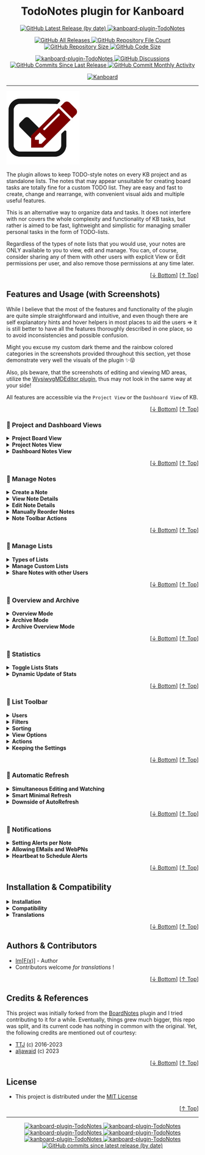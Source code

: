 <h1 name="user-content-readme-top" align="center">TodoNotes plugin for Kanboard</h1>

<p align="center">
    <a href="https://github.com/imfx77/kanboard-plugin-TodoNotes/releases">
        <img src="https://img.shields.io/github/v/release/imfx77/kanboard-plugin-TodoNotes?style=for-the-badge&color=brightgreen" alt="GitHub Latest Release (by date)" title="GitHub Latest Release (by date)">
    </a>
    <a href="https://github.com/imfx77/kanboard-plugin-TodoNotes/blob/master/LICENSE" title="Read License">
        <img src="https://img.shields.io/github/license/imfx77/kanboard-plugin-TodoNotes?style=for-the-badge" alt="kanboard-plugin-TodoNotes">
    </a>
</p>
<p align="center">
    <a href="https://github.com/imfx77/kanboard-plugin-TodoNotes/releases">
        <img src="https://img.shields.io/github/downloads/imfx77/kanboard-plugin-TodoNotes/total?style=for-the-badge&color=orange" alt="GitHub All Releases" title="GitHub All Downloads">
    </a>
    <a href="https://github.com/imfx77/kanboard-plugin-TodoNotes/releases">
        <img src="https://img.shields.io/github/directory-file-count/imfx77/kanboard-plugin-TodoNotes?style=for-the-badge&color=orange" alt="GitHub Repository File Count" title="GitHub Repository File Count">
    </a>
    <a href="https://github.com/imfx77/kanboard-plugin-TodoNotes/releases">
        <img src="https://img.shields.io/github/repo-size/imfx77/kanboard-plugin-TodoNotes?style=for-the-badge&color=orange" alt="GitHub Repository Size" title="GitHub Repository Size">
    </a>
    <a href="https://github.com/imfx77/kanboard-plugin-TodoNotes/releases">
        <img src="https://img.shields.io/github/languages/code-size/imfx77/kanboard-plugin-TodoNotes?style=for-the-badge&color=orange" alt="GitHub Code Size" title="GitHub Code Size">
    </a>
</p>
<p align="center">
    <a href="https://github.com/imfx77/kanboard-plugin-TodoNotes/stargazers" title="View Stargazers">
        <img src="https://img.shields.io/github/stars/imfx77/kanboard-plugin-TodoNotes?logo=github&style=for-the-badge" alt="kanboard-plugin-TodoNotes">
    </a>
    <a href="https://github.com/imfx77/kanboard-plugin-TodoNotes/discussions">
        <img src="https://img.shields.io/github/discussions/imfx77/kanboard-plugin-TodoNotes?style=for-the-badge&color=blue" alt="GitHub Discussions" title="Read Discussions">
    </a>
    <a href="https://github.com/imfx77/kanboard-plugin-TodoNotes/compare">
        <img src="https://img.shields.io/github/commits-since/imfx77/kanboard-plugin-TodoNotes/latest?include_prereleases&style=for-the-badge&color=blue" alt="GitHub Commits Since Last Release" title="GitHub Commits Since Last Release">
    </a>
    <a href="https://github.com/imfx77/kanboard-plugin-TodoNotes/compare">
        <img src="https://img.shields.io/github/commit-activity/m/imfx77/kanboard-plugin-TodoNotes?style=for-the-badge&color=blue" alt="GitHub Commit Monthly Activity" title="GitHub Commit Monthly Activity">
    </a>
</p>
<p align="center">
    <a href="https://github.com/kanboard/kanboard" title="Kanboard - Kanban Project Management Software">
        <img src="https://img.shields.io/badge/Plugin%20for-kanboard-D40000?style=for-the-badge&labelColor=000000" alt="Kanboard">
    </a>
</p>

---

![icon](Assets/img/icon.png)

The plugin allows to keep TODO-style notes on every KB project and as standalone lists.
The notes that may appear unsuitable for creating board tasks are totally fine for a custom TODO list.
They are easy and fast to create, change and rearrange, with convenient visual aids and multiple useful features.

This is an alternative way to organize data and tasks.
It does not interfere with nor covers the whole complexity and functionality of KB tasks,
but rather is aimed to be fast, lightweight and simplistic for managing
smaller personal tasks in the form of TODO-lists.

Regardless of the types of note lists that you would use, your notes are ONLY available to you
to view, edit and manage. You can, of course, consider sharing any of them with other users
with explicit View or Edit permissions per user, and also remove those permissions at any time later.

<p align="right">[<a href="#user-content-readme-bottom">&#8595; Bottom</a>] [<a href="#user-content-readme-top">&#8593; Top</a>]</p>

## Features and Usage (with Screenshots)

While I believe that the most of the features and functionality of the plugin are quite simple straightforward and intuitive,
and even though there are self explanatory hints and hover helpers in most places to aid the users
=> it is still better to have all the features thoroughly described in one place,
so to avoid inconsistencies and possible confusion. 

Might you excuse my custom dark theme and the rainbow colored categories in the screenshots provided throughout this section,
yet those demonstrate very well the visuals of the plugin ✨😝

Also, pls beware, that the screenshots of editing and viewing MD areas,
utilize the [WysiwygMDEditor plugin](https://github.com/imfx77/kanboard-plugin-Wysiwyg-MD-Editor),
thus may not look in the same way at your side!

All features are accessible via the `Project View` or the `Dashboard View` of KB.  

<p align="right">[<a href="#user-content-readme-bottom">&#8595; Bottom</a>] [<a href="#user-content-readme-top">&#8593; Top</a>]</p>

### 🔳 Project and Dashboard Views

<details>
<summary><strong>Project Board View</strong></summary>

For each KB project there are two ways to reach the TodoNotes:
* a button in the project header
* an item in the project dropdown menu (that also shows current stats of the project notes)
![Project Board View](Screenshots/view-project-board.png)

</details>

<details>
<summary><strong>Project Notes View</strong></summary>

This is the corresponding view of the associated project notes.
You can perform all manipulations for the notes in this project directly from here.
![Project Notes View](Screenshots/view-project-notes.png)

</details>

<details>
<summary><strong>Dashboard Notes View</strong></summary>

However, accessing notes list through the `Dashboard > My notes`, gives you the full functionality of the plugin.
You can see and manage from there all the lists that are available to you.
![Dashboard Notes View](Screenshots/view-dashboard-notes.png)

</details>

<p align="right">[<a href="#user-content-readme-bottom">&#8595; Bottom</a>] [<a href="#user-content-readme-top">&#8593; Top</a>]</p>

### 🔳 Manage Notes

<details>
<summary><strong>Create a Note</strong></summary>

Suppose we have a new empty list.
* Creating a note is as simple as typing something and pressing ENTER.
(_Attention_: for mobile you will still have to click the _Save Note_ button!)
* Optionally, you can press TAB or the _Toggle Details_ button, to input note category and details.
If you don't, you can still change those later.
* Finally, to save everything either press the _Save_ button or simply TAB from the editing details area.

![Create New Note](Screenshots/manage-notes-01.png)
![Input Note Details](Screenshots/manage-notes-02.png)

</details>

<details>
<summary><strong>View Note Details</strong></summary>

In a similar fashion, to view/hide note details:
* click the _Toggle Details_ button
* or double-click / double-tap in on the empty area of the note
* clicking the category label or date icon in collapsed view will also open the detailed view

![Newly Created Note](Screenshots/manage-notes-03.png)

</details>

<details>
<summary><strong>Edit Note Details</strong></summary>

![View Existing Note](Screenshots/manage-notes-04.png)

To change any of the note's elements just click on:
* (1) the title label - change title, press ENTER
* (2) the category dropdown - simply select another category
* (3) the _Edit Note Details_ button - change details, press TAB
* (4) the _Status_ button - clicking toggles between Open / In Progress / Done states

![Change Existing Note](Screenshots/manage-notes-05.png)

</details>

<details>
<summary><strong>Manually Reorder Notes</strong></summary>

You can also rearrange multiple notes in a list by simple drag-n-drop,
while any note can be collapsed or expanded at your wish.

_Attention_, for mobile there is an explicit button in the note's toolbar to serve as a `reorder handle`
=> use it specifically for dragging the note, as the generic behavior of drag is to swipe the page contents!

![Manually Reorder Notes](Screenshots/manage-notes-06.png)

</details>

<details>
<summary><strong>Note Toolbar Actions</strong></summary>

On the next picture, the note toolbar buttons are listed from left to right as follows:
* _Get Link to Note_ - copy a link to this note to the clipboard
* _Move Note to Project_ - transfers this note to any other of the available lists
* _Create Task from Note_ - apparently, it is only available for notes in [Regular lists](#-manage-custom-notes-lists),
creates a task on the corresponding KB project with specific Category, Column, Swimlane
* _Delete Note_ - permanently remove the note from the list! 
* _Move Note to Archive_ - archives the note (in separate DB table)
* _Save Note_ - store all note changes to the DB 

![Note Toolbar Buttons](Screenshots/manage-notes-07.png)

</details>

<p align="right">[<a href="#user-content-readme-bottom">&#8595; Bottom</a>] [<a href="#user-content-readme-top">&#8593; Top</a>]</p>

### 🔳 Manage Lists

<details>
<summary><strong>Types of Lists</strong></summary>

![List Types](Screenshots/manage-lists-01.png)

These are the list types that you can have:
* **Regular** - this is an automatic list that is available for every KB project that you participate in.
Beware that if you lose your access to the KB project you will also lose access to the corresponding Notes List
even though all the notes will remain intact. There might be multiple users that are members of the KB project
and each of them will have this list, but they cannot see each others notes unless they explicitly share them.
* **Custom** - these lists are standalone, they can be only created accessed and manipulated through the `Dashboard > My notes`
interface of the TodoNotes plugin. They are highly flexible and customizable to match various purposes.
* * **Global** - those lists are globally accessible for all users, and much like the **Regular** lists
every user can see and manage just his won notes. The specific is that **Global Custom** lists can be managed by Admin only
(create/rename/delete/reorder), and the users can manipulate their own notes and consider sharing them.
The plugin initially pre-creates `Global Notes` and `Global TODO` global lists, you can leave them or remove them at wish. 
* * **Private** - as the name suggests those are the personal user lists. Everyone can create and manage any number of private lists as he needs.
They are visible only to the owner (unless shared). Those would be the most expendable lists as they would come and go on demand.
* * **Shared** - those are other users' private list that have been shared with you. You can access them
with the corresponding Vew/Edit permissions. Apparently, with View permission you see a readonly list,
and with Edit permission you can touch the notes on users behalf.

</details>

<details>
<summary><strong>Manage Custom Lists</strong></summary>

![Manage Custom Lists](Screenshots/manage-lists-02.png)

As numbered on the above picture, these are manipulations with list that you can do:
* (1) _Create custom note list_ - if you have Admin privileges, you can create **Global** lists, otherwise only **Private**
* (2) _Rename/Delete custom global note list!_ - Admin only
* (3) _Sharing Permissions_ - if button is highlighted there are existing permissions for this list.
Sharing permission to a specific user will only give him access to your notes, other users' notes in the global list are theirs to share.
* (4) _Rename/Delete custom private note list_ - mangle them as you like it, the list panel will adjust its width
* (5) _Sharing Permissions_ - if button is highlighted there are existing permissions for this list.
Since the **Private** list contains your notes only, a sharing permission actually exposes the entire list to another user,
and he will see it as a standalone list in his `Shared Custom List` group in the tabs panel.
* (6) Reorder **Private** list by dragging. Same thing applies for **Global** lists too, it just requires Admin privileges.
_Attention_, for mobile there is an explicit `reoder handle` to drag the lists around!
* (7) The **Regular** list being bound to actual KB projects are not really manipulatable,
you can just go to their Board or Task List views.
* (8) _Sharing Permissions_ - works as for **Global** list.
* (9) Collapse/Expand the list groups - as expected, click on the arrows, or double-click the group title.
The collapse/expand state of each group is remembered and the visuals will remain as you set them.

</details>

<details>
<summary><strong>Share Notes with other Users</strong></summary>

To share your notes form a **Global/Regular** list or to share a whole **Private** list
click the corresponding _Sharing Permissions_ button (1) and it will bring up
a page that lists users and permissions.

For each user of interest select the desired permission (2) and press the _Set_ button (3).
When the list is longer, please scroll to find desired users. Operate them one by one.
If you want to remove the sharing permissions, simply select the `[none]` option.

![Manage Custom Lists](Screenshots/manage-lists-03.png)

</details>

<p align="right">[<a href="#user-content-readme-bottom">&#8595; Bottom</a>] [<a href="#user-content-readme-top">&#8593; Top</a>]</p>

### 🔳 Overview and Archive

<details>
<summary><strong>Overview Mode</strong></summary>

When you open the `Dashboard > My notes` by default you land on the `All Lists` item
which effectively represents the **Overview Mode**. Its idea is to be able
to quickly browse and review all available notes from all available owned lists (according to the set filters, of course).
The order of lists in the overview follows their order from the tabs pane on the left. 

You can surely expand and collapse notes' details, but you are only allowed
to change note _Status_ and _Alert_ and to reorder notes within a list.

![Overview Mode](Screenshots/view-overview.png)

As numbered on the picture the following actions regard the lists:
* (1) collapse / expand specific list
* (2) double-click on the empty area to collapse / expand specific list
* (3) click to go to specific list (same as clicking on its tab in the left pane)

And the rest of them regard the notes:
* (4) double-click empty area of note to expand / collapse note details
* (5) drag note to reorder within the specific list
* (6) toggle note _Status_
* (7) set note _Alert_

</details>

<details>
<summary><strong>Archive Mode</strong></summary>

There is a special filter in the [List Toolbar > Filters](#-list-toolbar) (1)
that is called `Archive View` (2).
It effectively switches the entire list view mode as it shows the archived notes for this list
(which are technically being kept in a separate DB table form the active ones).

When notes are archived they lose their status and become unmanageable in any way.
You can browse and review their data, but the only actions (3) you can perform with them are:
* delete them permanently
* or restore them as active notes

![Archive Mode](Screenshots/view-archive.png)

</details>

<details>
<summary><strong>Archive Overview Mode</strong></summary>

Well, since the `Archive View` filter is also available in `Overview Mode`
this allows to have an overview of all archived notes from all available lists.
Yet, you can only browse and review them. If you want to manipulate the archived notes
you have to select a specific list and turn on its `Archive View` from filter settings.

</details>

<p align="right">[<a href="#user-content-readme-bottom">&#8595; Bottom</a>] [<a href="#user-content-readme-top">&#8593; Top</a>]</p>

### 🔳 Statistics

<details>
<summary><strong>Toggle Lists Stats</strong></summary>

By using the _Show Stats_ button you can toggle ON / OFF the visibility of
the statistics widgets for all lists. They show the number of Open / In Progress / Done
notes for each list, and a total on top.

_Attention_, if you are viewing someone else's [Shared notes](#-share-notes-with-other-users)
for a specific list, the shown stats will be grayed out to denote that those are not the counts of your notes
and that they don't contribute to the total!

![Toglle Lists Stats](Screenshots/view-notes-stats.png)

</details>

<details>
<summary><strong>Dynamic Update of Stats</strong></summary>

You can see the counts updating immediately as you change the _Status_ of notes.

When the `In Progress` count for a list is `0` then the widget icon would stop spinning to avoid drawing unnecessary attention.

</details>

<p align="right">[<a href="#user-content-readme-bottom">&#8595; Bottom</a>] [<a href="#user-content-readme-top">&#8593; Top</a>]</p>

### 🔳 List Toolbar

<details>
<summary><strong>Users</strong></summary>

The **User** menu (1) shows the currently selected user whose note are being viewed.
The default user (2) is always on the top of the menu, the icons on his right (3) show its role or permissions.
* The _Sharing Permissions_ section of the menu appears for **Global/Regular** lists.
It will hold users that have shared their notes for this list with you (4) along with their corresponding permissions.
* For the **Private/Shared** lists there is always a single user - the list OWNER - you or the sharer. 

When there are multiple users to select from in this menu, the selected user is highlighted in RED.
Switching users will switch the set of notes, and the list may become readonly depending on the permissions.

![Settings Users](Screenshots/settings-users.png)

</details>

<details>
<summary><strong>Filters</strong></summary>

The **Filter** menu (1) contains options to show/hide notes by _Status_.
You can toggle multiple options, highlighted in RED. On the example picture,
the Done notes are excluded (2).

The last item in the menu is `Archive View` (3). It will actually switch the list to [Archive Mode](#-overview-and-archive)
which allows browsing and managing its archived notes (if any). Toggling `Archive View` OFF again, will bring you back
to the normal view.

![Settings Filters](Screenshots/settings-filters.png)

</details>

<details>
<summary><strong>Sorting</strong></summary>

The **Sort** menu (1) contains options to order the notes in the list.
The selected option is highlighted in RED.

The `Manual Order` option (2) is a special one, it does NOT sort anything but rather allows you to manually reorder notes by dragging.
If any other option is selected, like in the example `Sort by Status` (3), the notes will get sorted along the selected condition
and the list will not allow dragging the notes.

Some options are context dependent (e.g. Overview, Archive, etc).
On the example picture the item `Sort by Date Restored` (4) will disappear in **Archive Mode**
and will be replaced by `Sort by Date Archived`.

![Settings Sorting](Screenshots/settings-sorting.png)

</details>

<details>
<summary><strong>View Options</strong></summary>

The **View** menu (1) presents some visual options.
When an option is turned ON it is highlighted in RED.
* the `Colorize by Category` (2) switches on/off the category colors in notes
* the `Use Standard Status Marks` (3) switches between two sets of marks for the _Status_ buttons 

![Settings Options 1](Screenshots/settings-options1.png)
![Settings Options 2](Screenshots/settings-options2.png)

</details>

<details>
<summary><strong>Actions</strong></summary>

On the **Actions** (1) from top to bottom are:
* _Expand all Notes_ - expands all notes' details, desktop shortcut key [+]
* _Collapse all Notes_ - collapses all notes' details, desktop shortcut key [-]
* _Note Stats_ - shows a pie chart of the notes counts
* _Create Report_ - generates a flat expanded non-editable view of the note list, can filter by specific category
* _Archive ALL Done Notes!_ - moves in bulk all Done notes to Archive
* _! Delete ALL Done Notes!_ - permanently removes in bulk all Done notes
* _View README_ - view this README document online 

![Settings Actions](Screenshots/settings-actions.png)

</details>

<details>
<summary><strong>Keeping the Settings</strong></summary>

All the settings from the above menus are attempted to be remembered for each list separately,
thus providing maximum customization to the user on every single client.
The persistence mechanism uses the SESSION variable while the user is online
and COOKIES to store the settings on the client browser between the sessions.

If you have disabled cookies for the KB domain, then every time you start a new session
the settings for all list will be default, and whatever you set during the session
will be lost when you disconnect or close the client.

</details>

<p align="right">[<a href="#user-content-readme-bottom">&#8595; Bottom</a>] [<a href="#user-content-readme-top">&#8593; Top</a>]</p>

### 🔳 Automatic Refresh

<details>
<summary><strong>Simultaneous Editing and Watching</strong></summary>

Different scenarios might occur, in which simultaneous editing from multiple parties,
or simultaneous editing from one party and watching from other parties, will concern the same data - a note or a whole list.

* I might view/edit the same note/list both in my desktop and mobile browser on different devices.
* I might have shared a note list for view/edit, and me and the other user are trying to view/edit something at the same time.
* Or even I just have a dedicated screen that is permanently open to some list in order to continuously keep track of tasks.

In all the cases, a mechanism is needed to keep the data up to date,
and propagate any remote changes to all watchers/editors clients.

</details>

<details>
<summary><strong>Smart Minimal Refresh</strong></summary>

Normally you would only see this icon blink for a moment in the bottom right corner, it is auto refresh.

![AutoRefresh](Screenshots/view-autorefresh.png)

Every 15 seconds the client would ask the server if there is any change
since the last time the page was updated. It would then receive a collection of timestamps
to denote last changes in several aspects, to drive partial or full refresh if necessary,
and to update the page timestamp to the latest.

If the page is not visible or not in focus, the 15 seconds cycle is suspended
and the AutoRefresh waits until focus is gained again, thus sparing unnecessary request to the server.

_Attention_, this is NOT a collision resolving mechanism. It ONLY ensures that if there was
a nearly simultaneous change of the same data from multiple parties, they all will receive and see
the final change in a quite short interval. That is just meant to prevent continuous and large data desync.

</details>

<details>
<summary><strong>Downside of AutoRefresh</strong></summary>

You might be doing some changes when AutoRefresh happens, and you will lose them as you get interrupted.
But then, again, the AutoRefresh initially happened because the data you are editing was changed while you are still doing it.
And as a matter of precedence, whichever the first change submitted it triggers the refresh to get itself propagated and keep a consistent state of the data. 

</details>

<p align="right">[<a href="#user-content-readme-bottom">&#8595; Bottom</a>] [<a href="#user-content-readme-top">&#8593; Top</a>]</p>

### 🔳 Notifications

<details>
<summary><strong>Setting Alerts per Note</strong></summary>

</details>

<details>
<summary><strong>Allowing EMails and WebPNs</strong></summary>

</details>

<details>
<summary><strong>Heartbeat to Schedule Alerts</strong></summary>

</details>

<p align="right">[<a href="#user-content-readme-bottom">&#8595; Bottom</a>] [<a href="#user-content-readme-top">&#8593; Top</a>]</p>

## Installation & Compatibility

<details>
<summary><strong>Installation</strong></summary>

- Install via the **Kanboard Plugin Directory** or see [INSTALL.md](INSTALL.md)
- Read the full [**Changelog**](changelog.md "See changes") to see the latest updates

</details>
<details>
<summary><strong>Compatibility</strong></summary>

- Requires [Kanboard](https://github.com/kanboard/kanboard "Kanboard - Kanban Project Management Software") ≥`1.2.33`
- **Other Plugins & Action Plugins**
  - _No known issues_
- **Core Files & Templates**
  - `0` Template overrides
  - `5` _New database tables_ to serve the purposes of the **TodoNotes plugin**

</details>
<details>
<summary><strong>Translations</strong></summary>

- _Translation for `en_US` is the default_, currently there are no other translation packs.

</details>

<p align="right">[<a href="#user-content-readme-bottom">&#8595; Bottom</a>] [<a href="#user-content-readme-top">&#8593; Top</a>]</p>

## Authors & Contributors

- [Im[F(x)]](https://github.com/imfx77) - Author
- Contributors welcome _for translations_ !

<p align="right">[<a href="#user-content-readme-bottom">&#8595; Bottom</a>] [<a href="#user-content-readme-top">&#8593; Top</a>]</p>

## Credits & References

This project was initially forked from the [BoardNotes](https://github.com/aljawaid/BoardNotes) plugin and I tried contributing to it for a while.
Eventually, things grew much bigger, this repo was split, and its current code has nothing in common with the original.
Yet, the following credits are mentioned out of courtesy:
- [TTJ](https://github.com/ThomasTJdev) (c) 2016-2023
- [aljawaid](https://github.com/aljawaid) (c) 2023

<p align="right">[<a href="#user-content-readme-bottom">&#8595; Bottom</a>] [<a href="#user-content-readme-top">&#8593; Top</a>]</p>

## License

- This project is distributed under the [MIT License](LICENSE "Read The MIT license")

<p align="right">[<a href="#user-content-readme-top">&#8593; Top</a>]</p>

---

<p align="center">
    <a href="https://github.com/imfx77/kanboard-plugin-TodoNotes/stargazers" title="View Stargazers">
        <img src="https://img.shields.io/github/stars/imfx77/kanboard-plugin-TodoNotes?logo=github&style=flat-square" alt="kanboard-plugin-TodoNotes">
    </a>
    <a href="https://github.com/imfx77/kanboard-plugin-TodoNotes/forks" title="See Forks">
        <img src="https://img.shields.io/github/forks/imfx77/kanboard-plugin-TodoNotes?logo=github&style=flat-square" alt="kanboard-plugin-TodoNotes">
    </a>
    <a href="https://github.com/imfx77/kanboard-plugin-TodoNotes/blob/master/LICENSE" title="Read License">
        <img src="https://img.shields.io/github/license/imfx77/kanboard-plugin-TodoNotes?style=flat-square" alt="kanboard-plugin-TodoNotes">
    </a>
    <a href="https://github.com/imfx77/kanboard-plugin-TodoNotes/issues" title="Open Issues">
        <img src="https://img.shields.io/github/issues-raw/imfx77/kanboard-plugin-TodoNotes?style=flat-square" alt="kanboard-plugin-TodoNotes">
    </a>
    <a href="https://github.com/imfx77/kanboard-plugin-TodoNotes/issues?q=is%3Aissue+is%3Aclosed" title="Closed Issues">
        <img src="https://img.shields.io/github/issues-closed/imfx77/kanboard-plugin-TodoNotes?style=flat-square" alt="kanboard-plugin-TodoNotes">
    </a>
    <a href="https://github.com/imfx77/kanboard-plugin-TodoNotes/discussions" title="Read Discussions">
        <img src="https://img.shields.io/github/discussions/imfx77/kanboard-plugin-TodoNotes?style=flat-square" alt="kanboard-plugin-TodoNotes">
    </a>
    <a href="https://github.com/imfx77/kanboard-plugin-TodoNotes/compare/" title="Latest Commits">
        <img alt="GitHub commits since latest release (by date)" src="https://img.shields.io/github/commits-since/imfx77/kanboard-plugin-TodoNotes/latest?style=flat-square">
    </a>
</p>

<a name="user-content-readme-bottom"></a>
